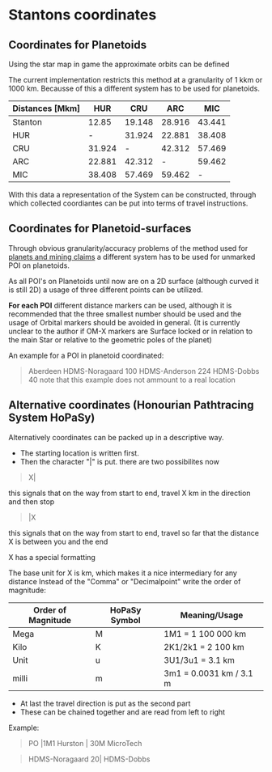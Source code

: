 # Stantons coordinates

## Coordinates for Planetoids

Using the star map in game the approximate orbits can be defined

The current implementation restricts this method at a granularity of 1 kkm or 1000 km.
Becausse of this a different system has to be used for planetoids.

Distances [Mkm] | HUR | CRU | ARC | MIC
--- | --- | --- | --- | ---
Stanton | 12.85 | 19.148 | 28.916 | 43.441
HUR | - | 31.924 | 22.881 | 38.408
CRU | 31.924 | - | 42.312 | 57.469 
ARC | 22.881 | 42.312 | - | 59.462
MIC | 38.408 | 57.469 | 59.462 | - 

With this data a representation of the System can be constructed, through which collected coordiantes can be put into terms of travel instructions.


## Coordinates for Planetoid-surfaces
Through obvious granularity/accuracy problems of the method used for [planets and mining claims](#Coordinates-for-Planetoids) a different system has to be used for unmarked POI on planetoids.

As all POI's on Planetoids until now are on a 2D surface (although curved it is still 2D) a usage of three different points can be utilized.

**For each POI** different distance markers can be used, although it is recommended that the three smallest number should be used and the usage of Orbital markers should be avoided in general. (It is currently unclear to the author if OM-X markers are Surface locked or in relation to the main Star or relative to the geometric poles of the planet)

An example for a POI in planetoid coordinated:
> Aberdeen HDMS-Noragaard 100 HDMS-Anderson 224 HDMS-Dobbs 40
note that this example does not ammount to a real location

## Alternative coordinates (Honourian Pathtracing System HoPaSy)

Alternatively coordinates can be packed up in a descriptive way.

- The starting location is written first.
- Then the character "|" is put.
there are two possibilites now
> X|
> 
this signals that on the way from start to end, travel X km in the direction and then stop

> |X

this signals that on the way from start to end, travel so far that the distance X is between you and the end

X has a special formatting

The base unit for X is km, which makes it a nice intermediary for any distance
Instead of the "Comma" or "Decimalpoint" write the order of magnitude:

Order of Magnitude | HoPaSy Symbol | Meaning/Usage
--- | --- | ---|
Mega | M | 1M1 = 1 100 000 km
Kilo | K | 2K1/2k1 = 2 100 km
Unit | u | 3U1/3u1 = 3.1 km
milli | m | 3m1 = 0.0031 km / 3.1 m 

- At last the travel direction is put as the second part
- These can be chained together and are read from left to right

Example:
> PO |1M1 Hurston | 30M MicroTech

> HDMS-Noragaard 20| HDMS-Dobbs


